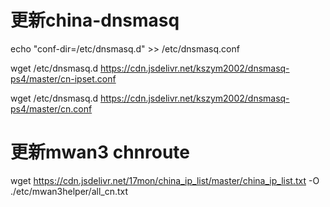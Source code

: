 # 更新china-dnsmasq

echo "conf-dir=/etc/dnsmasq.d" >> /etc/dnsmasq.conf

wget /etc/dnsmasq.d https://cdn.jsdelivr.net/kszym2002/dnsmasq-ps4/master/cn-ipset.conf

wget /etc/dnsmasq.d https://cdn.jsdelivr.net/kszym2002/dnsmasq-ps4/master/cn.conf

# 更新mwan3 chnroute

wget https://cdn.jsdelivr.net/17mon/china_ip_list/master/china_ip_list.txt -O ./etc/mwan3helper/all_cn.txt
